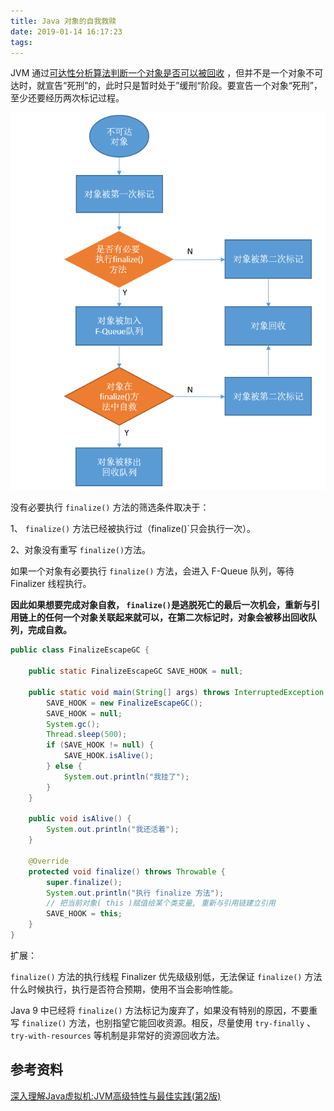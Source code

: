 ```yaml
---
title: Java 对象的自我救赎
date: 2019-01-14 16:17:23
tags:
---
```


JVM 通过[可达性分析算法判断一个对象是否可以被回收](http://wuzhangyang.com/2019/01/12/how-do-jvm-kown-if-an-object-can-be-recycled/) ，但并不是一个对象不可达时，就宣告“死刑”的，此时只是暂时处于”缓刑“阶段。要宣告一个对象“死刑”，至少还要经历两次标记过程。

![](https://raw.githubusercontent.com/zywudev/blog-source/master/image/java_object_self_redemption.png)



没有必要执行 `finalize()` 方法的筛选条件取决于：

1、 `finalize()` 方法已经被执行过（finalize()`只会执行一次）。

2、对象没有重写 `finalize()`方法。 

如果一个对象有必要执行  `finalize()` 方法，会进入 F-Queue 队列，等待 Finalizer 线程执行。

**因此如果想要完成对象自救， `finalize()`是逃脱死亡的最后一次机会，重新与引用链上的任何一个对象关联起来就可以，在第二次标记时，对象会被移出回收队列，完成自救。**

```java
public class FinalizeEscapeGC {

    public static FinalizeEscapeGC SAVE_HOOK = null;

    public static void main(String[] args) throws InterruptedException {
        SAVE_HOOK = new FinalizeEscapeGC();
        SAVE_HOOK = null;
        System.gc();
        Thread.sleep(500);
        if (SAVE_HOOK != null) {
            SAVE_HOOK.isAlive();
        } else {
            System.out.println("我挂了");
        }
    }

    public void isAlive() {
        System.out.println("我还活着");
    }

    @Override
    protected void finalize() throws Throwable {
        super.finalize();
        System.out.println("执行 finalize 方法");
        // 把当前对象( this )赋值给某个类变量, 重新与引用链建立引用
        SAVE_HOOK = this;
    }
}
```

扩展：

 `finalize()` 方法的执行线程 Finalizer 优先级级别低，无法保证  `finalize()` 方法什么时候执行，执行是否符合预期，使用不当会影响性能。

Java 9 中已经将  `finalize()` 方法标记为废弃了，如果没有特别的原因，不要重写  `finalize()` 方法，也别指望它能回收资源。相反，尽量使用 `try-finally` 、 `try-with-resources` 等机制是非常好的资源回收方法。

## 参考资料

[深入理解Java虚拟机:JVM高级特性与最佳实践(第2版)](https://book.douban.com/subject/24722612/)


